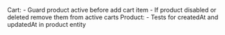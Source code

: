 Cart:
    - Guard product active before add cart item
    - If product disabled or deleted remove them from active carts
Product:
    - Tests for createdAt and updatedAt in product entity